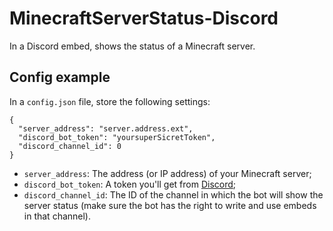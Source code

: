 # MinecraftServerStatus-Discord
In a Discord embed, shows the status of a Minecraft server.


## Config example

In a `config.json` file, store the following settings:

```
{
  "server_address": "server.address.ext",
  "discord_bot_token": "yoursuperSicretToken",
  "discord_channel_id": 0
}
```

* `server_address`: The address (or IP address) of your Minecraft server;
* `discord_bot_token`: A token you'll get from [Discord](https://discord.com/developers/applications/);
* `discord_channel_id`: The ID of the channel in which the bot will show the server status (make sure the bot has the right to write and use embeds in that channel).
